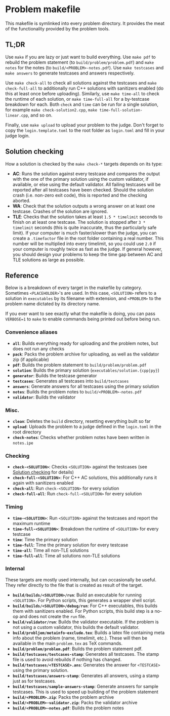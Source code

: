 # Problem makefile

This makefile is symlinked into every problem directory.
It provides the meat of the functionality provided by the problem tools.

## TL;DR

Use `make` if you are lazy or just want to build everything.
Use `make pdf` to rebuild the problem statement (to `build/problem/problem.pdf`) and `make notes` for the notes (to `build/<PROBLEM>-notes.pdf`).
Use `make testcases` and `make answers` to generate testcases and answers respectively.

Use `make check-all` to check all solutions against the testcases and `make check-full-all` to additionally run C++ solutions with sanitizers enabled (do this at least once before uploading).
Similarly, use `make time-all` to check the runtime of each solution, or `make time-full-all` for a by-testcase breakdown for each.
Both `check` and `time` can be run for a single solution, for example `make check-solution2.cpp`, `make time-full-solution-linear.cpp`, and so on.

Finally, use `make upload` to upload your problem to the judge.
Don't forget to copy the `login.template.toml` to the root folder as `login.toml` and fill in your judge login.

## Solution checking

How a solution is checked by the `make check-*` targets depends on its type:
 * **AC**: Runs the solution against every testcase and compares the output with the one of the primary solution using the custom validator, if available, or else using the default validator.
           All failing testcases will be reported after all testcases have been checked.
           Should the solution crash (i.e. non-zero exit code), this is reported and the checking aborted.
 * **WA**: Check that the solution outputs a wrong answer on at least one testcase.
           Crashes of the solution are ignored.
 * **TLE**: Checks that the solution takes at least `1.5 * timelimit` seconds to finish on at least one testcase.
            The solution is stopped after `3 * timelimit` seconds (this is quite inaccurate, thus the particularly safe limit).
            If your computer is much faster/slower than the judge, you can create a `.timefactor` file in the root folder containing a real number.
            This number will be multiplied into every timelimit, so you could use `2.0` if your computer is roughly twice as fast as the judge.
            If general however, you should design your problems to keep the time gap between AC and TLE solutions as large as possible.

## Reference

Below is a breakdown of every target in the makefile by category.
Sometimes `<PLACEHOLDER>`'s are used.
In this case, `<SOLUTION>` refers to a solution in `executables` by its filename with extension, and `<PROBLEM>` to the problem name dictated by its directory name.

If you ever want to see exactly what the makefile is doing, you can pass `VERBOSE=1` to `make` to enable commands being printed out before being run.

### Convenience aliases
 * **`all`**: Builds everything ready for uploading and the problem notes, but does not run any checks
 * **`pack`**: Packs the problem archive for uploading, as well as the validator zip (if applicable)
 * **`pdf`**: Builds the problem statement to `build/problem/problem.pdf`
 * **`solution`**: Builds the primary solution (`executables/solution.{cpp|py}`)
 * **`generator`**: Builds the testcase generator
 * **`testcases`**: Generates all testcases into `build/testcases`
 * **`answers`**: Generate answers for all testcases using the primary solution
 * **`notes`**: Builds the problem notes to `build/<PROBLEM>-notes.pdf`
 * **`validator`**: Builds the validator

### Misc.
 * **`clean`**: Deletes the `build` directory, resetting everything built so far
 * **`upload`**: Uploads the problem to a judge defined in the `login.toml` in the root directory
 * **`check-notes`**: Checks whether problem notes have been written in `notes.ipe`

### Checking
 * **`check-<SOLUTION>`**: Checks `<SOLUTION>` against the testcases (see [Solution checking](#solution-checking) for details)
 * **`check-full-<SOLUTION>`**: For C++ AC solutions, this additionally runs it again with sanitizers enabled
 * **`check-all`**: Run `check-<SOLUTION>` for every solution
 * **`check-full-all`**: Run `check-full-<SOLUTION>` for every solution

### Timing
 * **`time-<SOLUTION>`**: Run `<SOLUTION>` against the testcases and report the maximum runtime
 * **`time-full-<SOLUTION>`**: Breakdown the runtime of `<SOLUTION>` for every testcase 
 * **`time`**: Time the primary solution
 * **`time-full`**: Time the primary solution for every testcase
 * **`time-all`**: Time all non-TLE solutions
 * **`time-full-all`**: Time all solutions non-TLE solutions

### Internal

These targets are mostly used internally, but can occasionally be useful.
They refer directly to the file that is created as result of the target.

 * **`build/builds/<SOLUTION>/run`**: Build an executable for running `<SOLUTION>`. For Python scripts, this generates a wrapper shell script.
 * **`build/builds/<SOLUTION>/debug/run`**: For C++ executables, this builds them with sanitizers enabled. For Python scripts, this build step is a no-op and does not create the `run` file.
 * **`build/validator/run`**: Builds the validator executable. If the problem is not using a custom validator, this builds the default validator.
 * **`build/probljem/metainfo-exclude.tex`**: Builds a latex file containing meta info about the problem (name, timelimit, etc.). These will then be available in the main `problem.tex` as TeX commands.
 * **`build/problem/problem.pdf`**: Builds the problem statement pdf.
 * **`build/testcases/testcases-stamp`**: Generates all testcases. The stamp file is used to avoid rebuilds if nothing has changed.
 * **`build/testcases/<TESTCASE>.ans`**: Generates the answer for `<TESTCASE>` using the primary solution.
 * **`build/testcases/answers-stamp`**: Generates all answers, using a stamp just as for testcases.
 * **`build/testcases/sample-answers-stamp`**: Generate answers for sample testcases. This is used to speed up building of the problem statement
 * **`build/<PROBLEM>.zip`**: Packs the problem archive
 * **`build/<PROBLEM>-validator.zip`**: Packs the validator archive
 * **`build/<PROBLEM>-notes.pdf`**: Builds the problem notes

